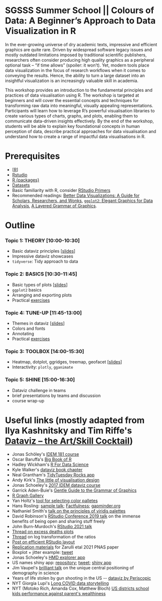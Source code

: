 # SGSSS Summer School || Colours of Data: A Beginner’s Approach to Data Visualization in R

In the ever-growing universe of dry academic texts, impressive and efficient graphics are quite rare. Driven by widespread software legacy issues and mostly outdated limitations imposed by traditional scientific publishers, researchers often consider producing high quality graphics as a peripheral optional task – “if time allows” (spoiler: it won’t). Yet, modern tools place data visualization in the focus of research workflows when it comes to conveying the results. Hence, the ability to turn a large dataset into an insightful visualization is an increasingly valuable skill in academia.

This workshop provides an introduction to the fundamental principles and practices of data visualisation using R. The workshop is targeted at beginners and will cover the essential concepts and techniques for transforming raw data into meaningful, visually appealing representations. Participants will learn how to leverage R’s powerful visualisation libraries to create various types of charts, graphs, and plots, enabling them to communicate data-driven insights effectively. By the end of the workshop, students will be able to explain key foundational concepts in human perception of data, describe practical approaches for data visualisation and understand how to create a range of impactful data visualisations in R.


# Prerequisites
- [<a href="https://cloud.r-project.org" target="_blank" rel="noopener noreferrer">R</a>]
- [Rstudio](https://www.rstudio.com/products/rstudio/download/#download)  
- [R {packages}](/01-prerequisites/install-pkg.R)
- [Datasets](/02-data/install-pkg.R)
- Basic familiarity with R, consider [RStudio Primers](https://rstudio.cloud/learn/primers)
- Recommended readings: [Better Data Visualizations: A Guide for Scholars, Researchers, and Wonks](https://doi.org/10.7312/schw19310), [`ggplot2`: Elegant Graphics for Data Analysis](https://link.springer.com/book/10.1007/978-3-319-24277-4), [A Layered Grammar of Graphics](http://doi.org/10.1198/jcgs.2009.07098).









# Outline

### Topic 1: THEORY [10:00-10:30]
- Basic dataviz principles [[slides](/03-lectures/ggplot-basics.Rmd)]
- Impressive dataviz showcases
- `tidyverse`: Tidy approach to data

### Topic 2: BASICS [10:30-11:45]
- Basic types of plots [[slides](/03-lectures/ggplot-basics.Rmd)]
- `ggplot2` basics
- Arranging and exporting plots
- Practical [exercises](http://iteachr.shinyapps.io/ggplot_basics/)

### Topic 4: TUNE-UP [11:45-13:00]
- Themes in dataviz [[slides](/03-lectures/ggplot-tuneup.Rmd)]
- Colors and fonts
- Annotating
- Practical [exercises](https://iteachr.shinyapps.io/ggplot_tuneup/)

### Topic 3: TOOLBOX [14:00-15:30]
- Heatmap, dotplot, ggridges, treemap, geofacet [[slides](/03-lectures/ggplot-basics.Rmd)]
- Interactivity: `plotly`, `gganimate`

### Topic 5: SHINE [15:00-16:30]
- Dataviz challenge in teams
- brief presentations by teams and discussion
- course wrap-up

[slides-gg]: https://ikashnitsky.github.io/dataviz-art-skill/slides/slides-dataviz-bssd.html
[slides-maps]: https://ikashnitsky.github.io/dataviz-art-skill/slides/slides-maps-bssd.html


# Useful links (mostly adapted from Ilya Kashnitsky and Tim Riffe's [Dataviz – the Art/Skill Cocktail](https://github.com/jschoeley/idem_viz/tree/master))
- Jonas Schöley's [IDEM 181 course](https://github.com/jschoeley/idem_viz/tree/master)
- Oscar Baruffa's [Big Book of R](https://www.bigbookofr.com)
- Hadley Wickham's [R For Data Science](https://r4ds.had.co.nz)
- Kyle Walker's [dataviz book chapter](https://walker-data.com/census-r/exploring-us-census-data-with-visualization.html)
- Neal Grantham's [TidyTuesday Rocks app](https://nsgrantham.shinyapps.io/tidytuesdayrocks/)
- Andy Kirk's [The little of visualisation design](https://visualisingdata.com/the-little-of-visualisation-design/) 
- Jonas Schoeley's [2017 IDEM dataviz course](https://github.com/jschoeley/idem_viz)
- Garrick Aden-Buie's [Gentle Guide to the Grammar of Graphics](https://pkg.garrickadenbuie.com/gentle-ggplot2)   
- [R Graph Gallery](https://r-graph-gallery.com/)
- Yan Holtz's [tool for selecting color palletes](https://python-graph-gallery.com/color-palette-finder/)
- Hans Rosling: [sample talk](https://youtu.be/BZoKfap4g4w); [Factfulness](https://www.amazon.com/Factfulness-Reasons-World-Things-Better/dp/1250107814); [gapminder.org](https://www.gapminder.org/tools/#$chart-type=bubbles&url=v1)
- Nathaniel Smith's [talk on the principles of viridis palettes](https://youtu.be/xAoljeRJ3lU)
- David Robinson's [RStudio Conference 2019 talk](https://posit.co/resources/videos/the-unreasonable-effectiveness-of-public-work/) on the immense benefits of being open and sharing stuff freely 
- John Burn-Murdoch's [RStudio 2021 talk](https://youtu.be/L5_4kuoiiKU)
- [Thread on excess deaths plots](https://twitter.com/ikashnitsky/status/1409472083965349892) 
- [Thread](https://twitter.com/ikashnitsky/status/1380247006170509312) on log transformation of the ratios
- [Post on efficient RStudio layout](https://ikashnitsky.github.io/2018/perfect-rstudio-layout/)
- [Replication materials](https://github.com/ikashnitsky/sex-gap-e0-pnas) for Zarulli etal 2021 PNAS paper
- Boxplot + jitter example: [tweet](https://twitter.com/ikashnitsky/status/1403645553637011461)  
- Jonas Schoeley's [HMD explorer app](https://jschoeley.shinyapps.io/hmdexp/)
- US names shiny app: [repository](https://github.com/ikashnitsky/us-names-app); [tweet](https://twitter.com/ikashnitsky/status/1203840297911889920); [shiny app](https://ikashnitsky.shinyapps.io/us-names/)  
- Jim Vaupel's [brilliant talk](https://twitter.com/ikashnitsky/status/1512700871968186379) on the unique central positioning of demography in science  
- Years of life stolen by gun shooting in the US -- [dataviz by Periscopic](https://guns.periscopic.com) 
- NYT Giorgia Lupi's [Long COVID data storytelling](https://www.nytimes.com/interactive/2023/12/14/opinion/my-life-with-long-covid.html?unlocked_article_code=1.F00.435C.ojkN6YhWx43Q) 
- NYT (Motoko Rich, Amanda Cox, Matthew Bloch) [US districts school kids performance against parent's wealthiness](https://www.nytimes.com/interactive/2016/04/29/upshot/money-race-and-success-how-your-school-district-compares.html)